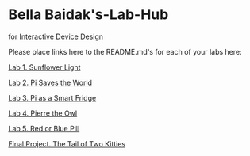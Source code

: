 # Bella Baidak's-Lab-Hub
for [Interactive Device Design](https://github.com/FAR-Lab/Developing-and-Designing-Interactive-Devices/)

Please place links here to the README.md's for each of your labs here:

[Lab 1. Sunflower Light](Lab%201/)

[Lab 2. Pi Saves the World](Lab%202/)

[Lab 3. Pi as a Smart Fridge](Lab%203/)

[Lab 4. Pierre the Owl ](Lab%204/)

[Lab 5. Red or Blue Pill](Lab%205/)

[Final Project. The Tail of Two Kitties ](https://github.com/FAR-Lab/Developing-and-Designing-Interactive-Devices/blob/2021Fall/FinalProject.md)<!--[](Final%20Project/)-->

